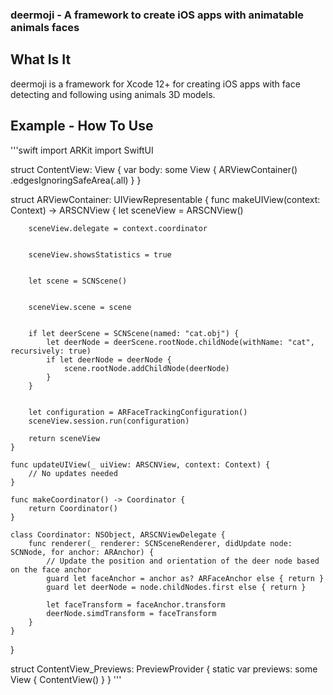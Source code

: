 ### deermoji - A framework to create iOS apps with animatable animals faces
## What Is It
deermoji is a framework for Xcode 12+ for creating iOS apps with face detecting and following using animals 3D models.
## Example - How To Use
'''swift
import ARKit
import SwiftUI

struct ContentView: View {
    var body: some View {
        ARViewContainer()
            .edgesIgnoringSafeArea(.all)
    }
}

struct ARViewContainer: UIViewRepresentable {
    func makeUIView(context: Context) -> ARSCNView {
        let sceneView = ARSCNView()
        
        
        sceneView.delegate = context.coordinator
        
        
        sceneView.showsStatistics = true
        
        
        let scene = SCNScene()
        
        
        sceneView.scene = scene
        
        
        if let deerScene = SCNScene(named: "cat.obj") {
            let deerNode = deerScene.rootNode.childNode(withName: "cat", recursively: true)
            if let deerNode = deerNode {
                scene.rootNode.addChildNode(deerNode)
            }
        }
        
        
        let configuration = ARFaceTrackingConfiguration()
        sceneView.session.run(configuration)
        
        return sceneView
    }
    
    func updateUIView(_ uiView: ARSCNView, context: Context) {
        // No updates needed
    }
    
    func makeCoordinator() -> Coordinator {
        return Coordinator()
    }
    
    class Coordinator: NSObject, ARSCNViewDelegate {
        func renderer(_ renderer: SCNSceneRenderer, didUpdate node: SCNNode, for anchor: ARAnchor) {
            // Update the position and orientation of the deer node based on the face anchor
            guard let faceAnchor = anchor as? ARFaceAnchor else { return }
            guard let deerNode = node.childNodes.first else { return }
            
            let faceTransform = faceAnchor.transform
            deerNode.simdTransform = faceTransform
        }
    }
}

struct ContentView_Previews: PreviewProvider {
    static var previews: some View {
        ContentView()
    }
}
'''
